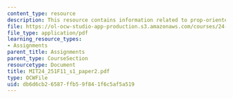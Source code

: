 ```yaml
---
content_type: resource
description: This resource contains information related to prop-oriented make-believe.
file: https://ol-ocw-studio-app-production.s3.amazonaws.com/courses/24-251-introduction-to-philosophy-of-language-fall-2011/db6d6cb26587ffb59f841f6c5af5a519_MIT24_251F11_s1_paper2.pdf
file_type: application/pdf
learning_resource_types:
- Assignments
parent_title: Assignments
parent_type: CourseSection
resourcetype: Document
title: MIT24_251F11_s1_paper2.pdf
type: OCWFile
uid: db6d6cb2-6587-ffb5-9f84-1f6c5af5a519
---
```

